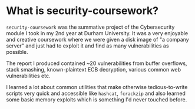 # What is security-coursework?

`security-coursework` was the summative project of the Cybersecurity module I took in my 2nd year at Durham University. It was a very enjoyable and creative coursework where we were given a disk image of "a company server" and just had to exploit it and find as many vulnerabilities as possible.

The report I produced contained ~20 vulnerabilities from buffer overflows, stack smashing, known-plaintext ECB decryption, various common web vulnerabilities etc.

I learned a lot about common utilities that make otherwise tedious-to-write scripts very quick and accessible like `hashcat`, `fcrackzip` and also learned some basic memory exploits which is something I'd never touched before.
